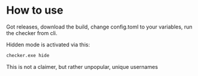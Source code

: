 # How to use

Got releases, download the build, change config.toml to your variables, run the checker from cli.

Hidden mode is activated via this:
```bash
checker.exe hide
```

This is not a claimer, but rather unpopular, unique usernames

